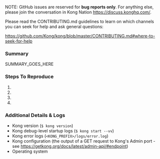 NOTE: GitHub issues are reserved for **bug reports only**. For anything else,
please join the conversation in Kong Nation https://discuss.konghq.com/.

Please read the CONTRIBUTING.md guidelines to learn on which channels you can
seek for help and ask general questions:

https://github.com/Kong/kong/blob/master/CONTRIBUTING.md#where-to-seek-for-help

### Summary

SUMMARY_GOES_HERE

### Steps To Reproduce

1.
2.
3.
4.

### Additional Details & Logs

- Kong version (`$ kong version`)
- Kong debug-level startup logs (`$ kong start --vv`)
- Kong error logs (`<KONG_PREFIX>/logs/error.log`)
- Kong configuration (the output of a GET request to Kong's Admin port - see
  https://getkong.org/docs/latest/admin-api/#endpoint)
- Operating system
